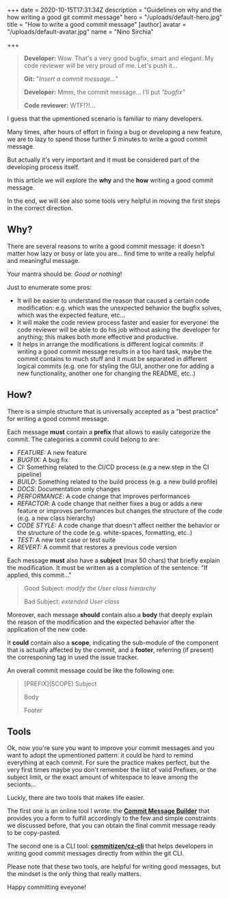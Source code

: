 +++
date = 2020-10-15T17:31:34Z
description = "Guidelines on why and the how writing a good git commit message"
hero = "/uploads/default-hero.jpg"
title = "How to write a good commit message"
[author]
avatar = "/uploads/default-avatar.jpg"
name = "Nino Sirchia"

+++
> **Developer:** Wow. That's a very good bugfix, smart and elegant. My code reviewer will be very proud of me. Let's push it...
>
> **Git:** "_Insert a commit message..."_
>
> **Developer:** Mmm, the commit message... I'll put _"bugfix"_
>
> **Code reviewer:** WTF!?!...

I guess that the upmentioned scenario is familiar to many developers.

Many times, after hours of effort in fixing a bug or developing a new feature, we are to lazy to spend those further 5 minutes to write a good commit message.

But actually it's very important and it must be considered part of the developing process itself.

In this article we will explore the **why** and the **how** writing a good commit message.

In the end, we will see also some tools very helpful in moving the first steps in the correct direction.

## Why?

There are several reasons to write a good commit message: it doesn't matter how lazy or busy or late you are... find time to write a really helpful and meaningful message.

Your mantra should be: _Good or nothing_!

Just to enumerate some pros:

* It will be easier to understand the reason that caused a certain code modification: e.g. which was the unexpected behavior the bugfix solves, which was the expected feature, etc...
* It will make the code review process faster and easier for everyone: the code reviewer will be able to do his job without asking the developer for anything; this makes both more effective and productive.
* It helps in arrange the modifications is different logical commits: if writing a good commit message results in a too hard task, maybe the commit contains to much stuff and it must be separated in different logical commits (e.g. one for styling the GUI, another one for adding a new functionality, another one for changing the README, etc..)

## How?

There is a simple structure that is universally accepted as a "best practice" for writing a good commit message.

Each message **must** contain a **prefix** that allows to easily categorize the commit. The categories a commit could belong to are:

* _FEATURE:_ A new feature
* _BUGFIX:_ A bug fix
* _CI:_ Something related to the CI/CD process (e.g a new step in the CI pipeline)
* _BUILD_: Something related to the build process (e.g. a new build profile)
* _DOCS_: Documentation only changes
* _PERFORMANCE_: A code change that improves performances
* _REFACTOR_: A code change that neither fixes a bug or adds a new feature or improves performances but changes the structure of the code (e.g. a new class hierarchy)
* _CODE STYLE:_ A code change that doesn't affect neither the behavior or the structure of the code (e.g. white-spaces, formatting, etc..)
* _TEST:_ A new test case or test suite
* _REVERT:_ A commit that restores a previous code version

Each message **must** also have a **subject** (max 50 chars) that briefly explain the modification. It must be written as a completion of the sentence: "If applied, this commit..."

> Good Subject: _modify the User class hierarchy_
>
> Bad Subject: _extended User class_

Moreover, each message **should** contain also a **body** that deeply explain the reason of the modification and the expected behavior after the application of the new code.

It **could** contain also a **scope**, indicating the sub-module of the component that is actually affected by the commit, and a **footer**, referring (if present) the corresponing tag in used the issue tracker.

An overall commit message could be like the following one:

> \[PREFIX\](SCOPE) Subject
>
> Body
>
> Footer

## Tools

Ok, now you're sure you want to improve your commit messages and you want to adopt the upmentioned pattern: it could be hard to remind everything at each commit. For sure the practice makes perfect, but the very first times maybe you don't remember the list of valid Prefixes, or the subject limit, or the exact amount of whitespace to leave among the secionts...

Luckly, there are two tools that makes life easier.

The first one is an online tool I wrote: the [**Commit Message Builder**](https://sirnino.github.io/Commit-Message-Builder "Commit-Message-Builder") that provides you a form to fulfill accordingly to the few and simple constraints we discussed before, that you can obtain the final commit message ready to be copy-pasted.

The second one is a CLI tool: [**commitizen/cz-cli**](http://commitizen.github.io/cz-cli/ "commitizen/cz-cli") that helps developers in writing good commit messages directly from within the git CLI.

Please note that these two tools, are helpful for writing good messages, but the mindset is the only thing that really matters.

Happy committing eveyone!